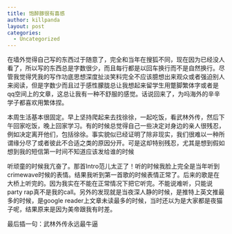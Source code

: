 ```yaml
---
title: 饱醉豚很有喜感
author: killpanda
layout: post
categories:
  - Uncategorized
---
```

在墙外觉得自己写的东西过于随意了，完全和当年在搜狐不同，现在因为已经没人看了，所以写的东西总是字数很少，而且每行都是以回车换行而不是自然换行。尽管我觉得凭我的写作功底思想深度扯淡笑料完全不应该臆想出来观众或者强迫别人来阅读，但是字数少而且过于感性朦胧总让我想起来留学生用蹩脚繁体字或者是qq空间上的文章，这总让我有一种不舒服的感觉。话说回来了，为吗海外的辛辛学子都喜欢用繁体捏。
 
本周生活基本很固定。早上坚持爬起来去找徐徐，一起吃饭，看武林外传，然后下午回家吃饭，晚上回家学习。有的时候总觉得自己一些决定对身边的亲人很残忍，例如决定离开他们，包括徐徐。事实貌似已经证明了除非现实，我们很难以一种所谓缘分尽了或者彼此不合适之类的原因分开。可是这却特别残忍，尤其是想到假如想到我的短信第一时间不知道应该发给谁的时候

听顽童的时候我亢奋了。那首Intro范儿太正了！听的时候我脸上完全是当年听到crimewave时候的表情。结果我听到第一首歌的时候表情正常了。后来的歌是在大桥上听完的。因为我实在不能在正常情况下把它听完。不能说难听，只能说party rap真不是我的call。另外的发现就是当夜深人静的时候，是推特上英文推最多的时候，是google reader上文章未读最多的时候，当时还以为是大家都是夜猫子呢，结果原来是因为美帝跟我有时差。

最后插一句：武林外传永远最牛逼
